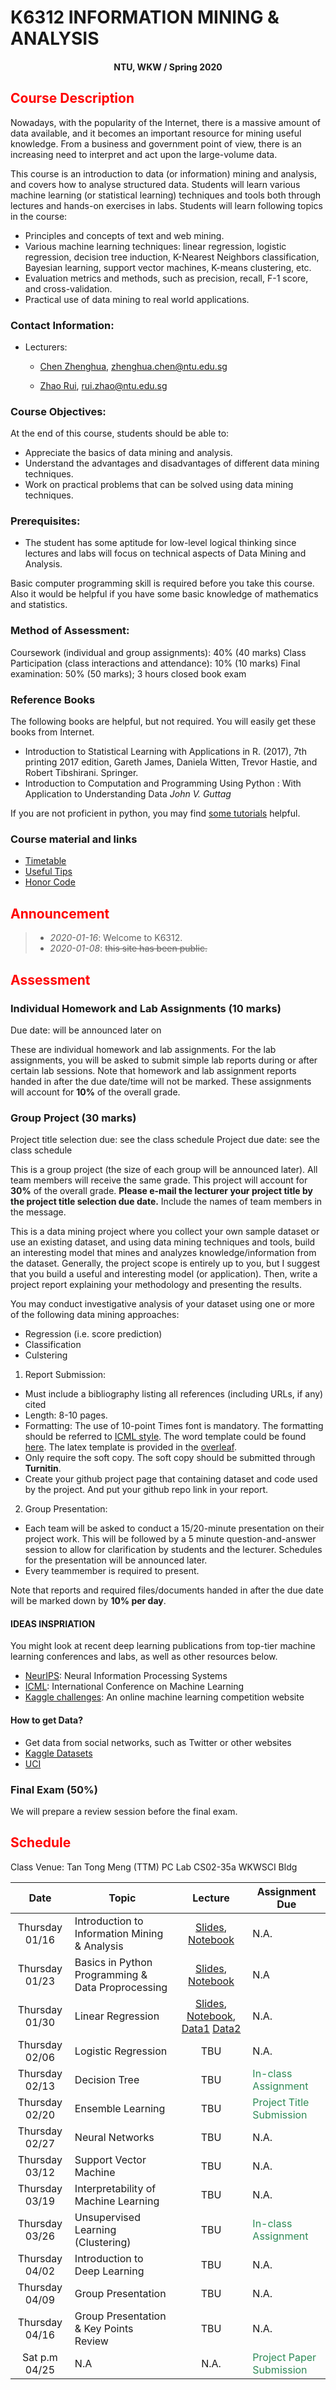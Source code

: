 # K6312 INFORMATION MINING & ANALYSIS

#### <center>NTU, WKW / Spring 2020</center>

## <font color='Red'>Course Description </font>

Nowadays, with the popularity of the Internet, there is a massive amount of data available, and it becomes an important resource for mining useful knowledge. From a business and government point of view, there is an increasing need to interpret and act upon the large-volume data.

This course is an introduction to data (or information) mining and analysis, and covers how to analyse structured data. Students will learn various machine learning (or statistical learning) techniques and tools both through lectures and hands-on exercises in labs.
Students will learn following topics in the course:

* Principles and concepts of text and web mining.
* Various machine learning techniques: linear regression, logistic regression, decision tree induction, K-Nearest Neighbors classification, Bayesian learning, support vector machines, K-means clustering, etc.
* Evaluation metrics and methods, such as precision, recall, F-1 score, and cross-validation.
* Practical use of data mining to real world applications.
### Contact Information:

- Lecturers: 
     * [Chen Zhenghua](https://zhenghuantu.github.io), [zhenghua.chen@ntu.edu.sg](mailto:zhenghua.chen@ntu.edu.sg)
     
     * [Zhao Rui](https://rzntu.github.io), [rui.zhao@ntu.edu.sg](mailto:rui.zhao@ntu.edu.sg)
            
### Course Objectives:

At the end of this course, students should be able to:

- Appreciate the basics of data mining and analysis.
- Understand the advantages and disadvantages of different data mining techniques.
- Work on practical problems that can be solved using data mining techniques.

### Prerequisites:

- The student has some aptitude for low-level logical thinking since lectures and labs will focus
on technical aspects of Data Mining and Analysis.

Basic computer programming skill is required before you take this course. Also it would be helpful if you have some basic knowledge of mathematics and statistics.

### Method of Assessment:
Coursework (individual and group assignments): 40% (40 marks)
Class Participation (class interactions and attendance): 10% (10 marks)
Final examination: 50% (50 marks); 3 hours closed book exam

### Reference Books

The following books are helpful, but not required. You will easily get these books from Internet.


- Introduction to Statistical Learning with Applications in R. (2017), 7th printing 2017 edition, Gareth James, Daniela Witten, Trevor Hastie, and Robert Tibshirani. Springer.
- Introduction to Computation and Programming Using Python : With Application to Understanding Data *John V. Guttag* 

If you are not proficient in python, you may find [some tutorials](material/coding.md) helpful.

### Course material and links

- [Timetable](#schedule)
- [Useful Tips](material/dspractice.md)
- [Honor Code](honorcode.md)

## <font color='Red'>Announcement</font>

> - *2020-01-16*: Welcome to K6312.
> - *2020-01-08*: ~~this site has been public.~~

## <font color='Red'>Assessment</font>

### Individual Homework and Lab Assignments (10 marks)
Due date: will be announced later on

These are individual homework and lab assignments. For the lab assignments, you will be asked to submit simple lab reports during or after certain lab sessions. Note that homework and lab assignment reports handed in after the due date/time will not be marked. These assignments will account for **10%** of the overall grade.

### Group Project (30 marks)
Project title selection due: see the class schedule
Project due date: see the class schedule

This is a group project (the size of each group will be announced later). All team members will receive the same grade. This project will account for **30%** of the overall grade. **Please e-mail the lecturer your project title by the project title selection due date.** Include the names of team members in the message.

This is a data mining project where you collect your own sample dataset or use an existing dataset, and using data mining techniques and tools, build an interesting model that mines and analyzes knowledge/information from the dataset. Generally, the project scope is entirely up to you, but I suggest that you build a useful and interesting model (or application). Then, write a project report explaining your methodology and presenting the results.

You may conduct investigative analysis of your dataset using one or more of the following data mining approaches:

  * Regression (i.e. score prediction)
  * Classification
  * Culstering

1. Report Submission: 
  - Must include a bibliography listing all references (including URLs, if any) cited
  - Length: 8-10 pages.
  - Formatting: The use of 10-point Times font is mandatory. The formatting should be referred to [ICML style](https://icml.cc/Conferences/2019/StyleAuthorInstructions). The word template could be found [here](icml2012.doc). The latex template is provided in the [overleaf](https://www.overleaf.com/latex/templates/icml-2019-submission-template/vkqjjvzjvhdc). 
  - Only require the soft copy. The soft copy should be submitted through **Turnitin**. 
  - Create your github project page that containing dataset and code used by the project. And put your github repo link in your report.

2. Group Presentation: 
  - Each team will be asked to conduct a 15/20-minute presentation on their project work. This will be followed by a 5 minute question-and-answer session to allow for clarification by students and the lecturer. Schedules for the presentation will be announced later.
  - Every teammember is required to present.

Note that reports and required files/documents handed in after the due date will be marked down by **10% per day**.

#### IDEAS INSPRIATION

You might look at recent deep learning publications from top-tier machine learning conferences and labs, as well as other resources below.

- [NeurIPS](https://neurips.cc/): Neural Information Processing Systems
- [ICML](https://icml.cc/): International Conference on Machine Learning
- [Kaggle challenges](https://www.kaggle.com): An online machine learning competition website

#### How to get Data?

- Get data from social networks, such as Twitter or other websites
- [Kaggle Datasets](https://www.kaggle.com/datasets)
- [UCI](https://archive.ics.uci.edu/ml/datasets.php)



### Final Exam (50%)

We will prepare a review session before the final exam.

## <font color='Red'>Schedule</font>

Class Venue: Tan Tong Meng (TTM) PC Lab CS02-35a WKWSCI Bldg

**Date** |	**Topic** |	**Lecture** | **Assignment Due**
:----:  | ------- | :----: | ---------------
Thursday 01/16 | Introduction to Information Mining & Analysis| [Slides](slides/Week1_IMA.pdf), [Notebook](slides/K6312_Lab_1.zip)| N.A.
Thursday 01/23 | Basics in Python Programming & Data Proprocessing|  [Slides](slides/Keyconcepts.pdf), [Notebook](slides/week2NotebookandData.zip) |N.A
Thursday 01/30 | Linear Regression  | [Slides](slides/Week3_LinearRegression1.pdf), [Notebook](slides/week3Lab.ipynb), [Data1](slides/pima-indians-diabetes.csv) [Data2](slides/Boston.csv)| N.A.
Thursday 02/06 | Logistic Regression | TBU | N.A.
Thursday 02/13 | Decision Tree |TBU | <font color='SeaGreen'>In-class Assignment</font>
Thursday 02/20 | Ensemble Learning| TBU |<font color='SeaGreen'>Project Title Submission</font>
Thursday 02/27 | Neural Networks| TBU | N.A.
Thursday 03/12 | Support Vector Machine | TBU | N.A.
Thursday 03/19 | Interpretability of Machine Learning | TBU | N.A.
Thursday 03/26 | Unsupervised Learning (Clustering) | TBU | <font color='SeaGreen'>In-class Assignment</font>
Thursday 04/02 | Introduction to Deep Learning | TBU| N.A.
Thursday 04/09 | Group Presentation | TBU | N.A.
Thursday 04/16 | Group Presentation & Key Points Review | TBU | N.A.
Sat p.m 04/25 | N.A | N.A. |<font color='SeaGreen'>Project Paper Submission</font>


